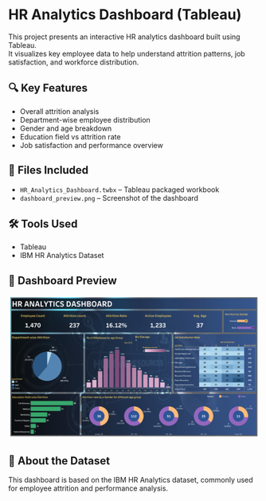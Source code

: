 # HR Analytics Dashboard (Tableau)

This project presents an interactive HR analytics dashboard built using Tableau.  
It visualizes key employee data to help understand attrition patterns, job satisfaction, and workforce distribution.

## 🔍 Key Features
- Overall attrition analysis
- Department-wise employee distribution
- Gender and age breakdown
- Education field vs attrition rate
- Job satisfaction and performance overview

## 📂 Files Included
- `HR_Analytics_Dashboard.twbx` – Tableau packaged workbook
- `dashboard_preview.png` – Screenshot of the dashboard

## 🛠️ Tools Used
- Tableau
- IBM HR Analytics Dataset

## 📸 Dashboard Preview
![Dashboard Preview](dashboard_preview.png)

## 📌 About the Dataset
This dashboard is based on the IBM HR Analytics dataset, commonly used for employee attrition and performance analysis.

